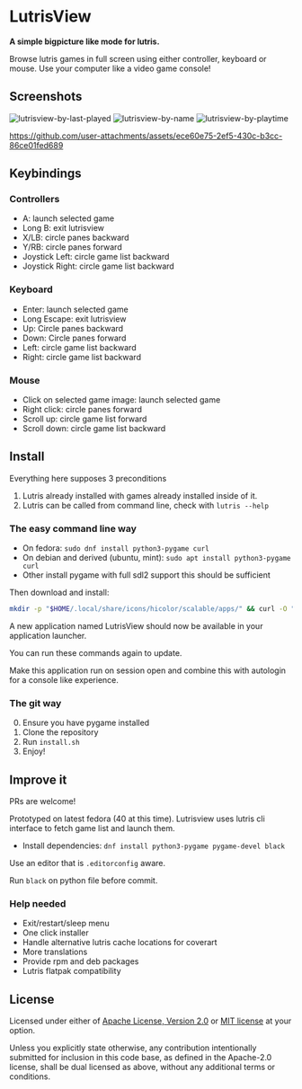 # LutrisView

**A simple bigpicture like mode for lutris.**

Browse lutris games in full screen using either controller, keyboard or mouse.
Use your computer like a video game console!

## Screenshots

![lutrisview-by-last-played](https://github.com/user-attachments/assets/70b2363a-61c4-42f6-8e31-3a89580cdee6)
![lutrisview-by-name](https://github.com/user-attachments/assets/fef32b92-a800-4b37-b87f-4023c8f4d705)
![lutrisview-by-playtime](https://github.com/user-attachments/assets/4b0807d6-9517-4a7e-87d8-4d03105c1cb7)

https://github.com/user-attachments/assets/ece60e75-2ef5-430c-b3cc-86ce01fed689

## Keybindings

### Controllers

- A: launch selected game
- Long B: exit lutrisview
- X/LB: circle panes backward
- Y/RB: circle panes forward
- Joystick Left: circle game list backward
- Joystick Right: circle game list backward

### Keyboard

- Enter: launch selected game
- Long Escape: exit lutrisview
- Up: Circle panes backward
- Down: Circle panes forward
- Left: circle game list backward
- Right: circle game list backward

### Mouse

- Click on selected game image: launch selected game
- Right click: circle panes forward
- Scroll up: circle game list forward
- Scroll down: circle game list backward


## Install

Everything here supposes 3 preconditions
1. Lutris already installed with games already installed inside of it.
2. Lutris can be called from command line, check with `lutris --help`

### The easy command line way 
- On fedora: `sudo dnf install python3-pygame curl`
- On debian and derived (ubuntu, mint): `sudo apt install python3-pygame curl`
- Other install pygame with full sdl2 support this should be sufficient

Then download and install:
```bash
mkdir -p "$HOME/.local/share/icons/hicolor/scalable/apps/" && curl -O "$HOME/.local/share/icons/hicolor/scalable/apps/" https://raw.githubusercontent.com/redmie/lutrisview/main/lutrisview.svg && curl -O ~/.local/bin/lutrisview https://raw.githubusercontent.com/redmie/lutrisview/main/lutrisview && chmod 755 ~/.local/bin/lutrisview && mkdir -p ~/.local/share/applications && curl -O ~/.local/share/applications/lutrisview.desktop https://raw.githubusercontent.com/redmie/lutrisview/main/lutrisview.desktop
```

A new application named LutrisView should now be available in your application launcher.

You can run these commands again to update.

Make this application run on session open and combine this with autologin for a console like experience.

### The git way

0. Ensure you have pygame installed
1. Clone the repository
2. Run `install.sh`
3. Enjoy!

## Improve it

PRs are welcome!

Prototyped on latest fedora (40 at this time).
Lutrisview uses lutris cli interface to fetch game list and launch them.

- Install dependencies: `dnf install python3-pygame pygame-devel black`

Use an editor that is `.editorconfig` aware.

Run `black` on python file before commit.

### Help needed

- Exit/restart/sleep menu
- One click installer
- Handle alternative lutris cache locations for coverart
- More translations
- Provide rpm and deb packages
- Lutris flatpak compatibility

## License

Licensed under either of <a href="LICENSE-APACHE">Apache License, Version
2.0</a> or <a href="LICENSE-MIT">MIT license</a> at your option.

Unless you explicitly state otherwise, any contribution intentionally submitted
for inclusion in this code base, as defined in the Apache-2.0 license, shall
be dual licensed as above, without any additional terms or conditions.
